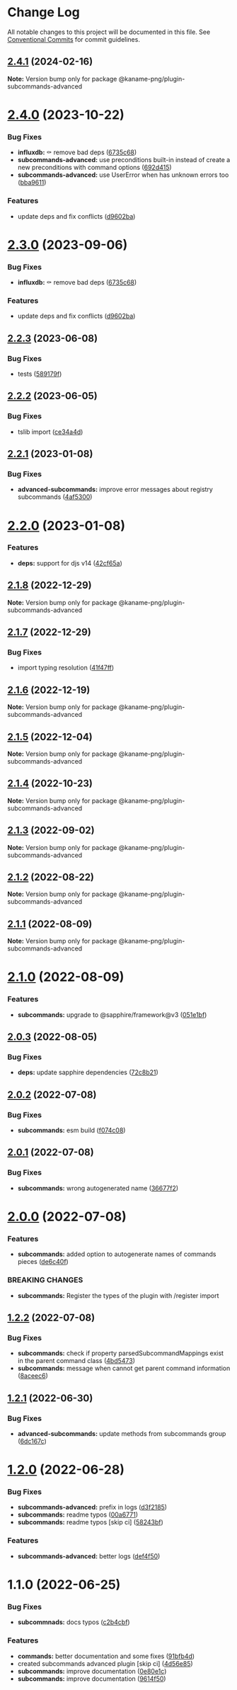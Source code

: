 # Change Log

All notable changes to this project will be documented in this file.
See [Conventional Commits](https://conventionalcommits.org) for commit guidelines.

## [2.4.1](https://github.com/kaname-png/neko-plugins/compare/@kaname-png/plugin-subcommands-advanced@2.4.0...@kaname-png/plugin-subcommands-advanced@2.4.1) (2024-02-16)

**Note:** Version bump only for package @kaname-png/plugin-subcommands-advanced

# [2.4.0](https://github.com/kaname-png/neko-plugins/compare/@kaname-png/plugin-subcommands-advanced@2.2.3...@kaname-png/plugin-subcommands-advanced@2.4.0) (2023-10-22)

### Bug Fixes

-   **influxdb:** :coffin: remove bad deps ([6735c68](https://github.com/kaname-png/neko-plugins/commit/6735c68048dc0bd9195f63289d85cc8c1bba0fdd))
-   **subcommands-advanced:** use preconditions built-in instead of create a new preconditions with command options ([692d415](https://github.com/kaname-png/neko-plugins/commit/692d415eada9333ac564459443105e77a17178d2))
-   **subcommands-advanced:** use UserError when has unknown errors too ([bba9611](https://github.com/kaname-png/neko-plugins/commit/bba9611a18157be8607db91bc6f0c85d0eaa9bce))

### Features

-   update deps and fix conflicts ([d9602ba](https://github.com/kaname-png/neko-plugins/commit/d9602ba4d5a691107f6524c5b58a917a4c286693))

# [2.3.0](https://github.com/kaname-png/neko-plugins/compare/@kaname-png/plugin-subcommands-advanced@2.2.3...@kaname-png/plugin-subcommands-advanced@2.3.0) (2023-09-06)

### Bug Fixes

-   **influxdb:** :coffin: remove bad deps ([6735c68](https://github.com/kaname-png/neko-plugins/commit/6735c68048dc0bd9195f63289d85cc8c1bba0fdd))

### Features

-   update deps and fix conflicts ([d9602ba](https://github.com/kaname-png/neko-plugins/commit/d9602ba4d5a691107f6524c5b58a917a4c286693))

## [2.2.3](https://github.com/kaname-png/neko-plugins/compare/@kaname-png/plugin-subcommands-advanced@2.2.2...@kaname-png/plugin-subcommands-advanced@2.2.3) (2023-06-08)

### Bug Fixes

-   tests ([589179f](https://github.com/kaname-png/neko-plugins/commit/589179f2021a4cd6054a7ee064e4e40a26a7ba94))

## [2.2.2](https://github.com/kaname-png/neko-plugins/compare/@kaname-png/plugin-subcommands-advanced@2.2.1...@kaname-png/plugin-subcommands-advanced@2.2.2) (2023-06-05)

### Bug Fixes

-   tslib import ([ce34a4d](https://github.com/kaname-png/neko-plugins/commit/ce34a4da81c147528bb128e3681f1d5039c134ba))

## [2.2.1](https://github.com/kaname-png/neko-plugins/compare/@kaname-png/plugin-subcommands-advanced@2.2.0...@kaname-png/plugin-subcommands-advanced@2.2.1) (2023-01-08)

### Bug Fixes

-   **advanced-subcommands:** improve error messages about registry subcommands ([4af5300](https://github.com/kaname-png/neko-plugins/commit/4af5300ee7dd73bc93e473b27ba38ec7a74d6ce3))

# [2.2.0](https://github.com/kaname-png/neko-plugins/compare/@kaname-png/plugin-subcommands-advanced@2.1.8...@kaname-png/plugin-subcommands-advanced@2.2.0) (2023-01-08)

### Features

-   **deps:** support for djs v14 ([42cf65a](https://github.com/kaname-png/neko-plugins/commit/42cf65a7a84994253dfba953bc0051f7749b21b9))

## [2.1.8](https://github.com/kaname-png/neko-plugins/compare/@kaname-png/plugin-subcommands-advanced@2.1.7...@kaname-png/plugin-subcommands-advanced@2.1.8) (2022-12-29)

**Note:** Version bump only for package @kaname-png/plugin-subcommands-advanced

## [2.1.7](https://github.com/kaname-png/neko-plugins/compare/@kaname-png/plugin-subcommands-advanced@2.1.6...@kaname-png/plugin-subcommands-advanced@2.1.7) (2022-12-29)

### Bug Fixes

-   import typing resolution ([41f47ff](https://github.com/kaname-png/neko-plugins/commit/41f47ffc58d8b8ebe4a06804ed736eda7f19f12a))

## [2.1.6](https://github.com/kaname-png/neko-plugins/compare/@kaname-png/plugin-subcommands-advanced@2.1.5...@kaname-png/plugin-subcommands-advanced@2.1.6) (2022-12-19)

**Note:** Version bump only for package @kaname-png/plugin-subcommands-advanced

## [2.1.5](https://github.com/kaname-png/neko-plugins/compare/@kaname-png/plugin-subcommands-advanced@2.1.4...@kaname-png/plugin-subcommands-advanced@2.1.5) (2022-12-04)

**Note:** Version bump only for package @kaname-png/plugin-subcommands-advanced

## [2.1.4](https://github.com/kaname-png/neko-plugins/compare/@kaname-png/plugin-subcommands-advanced@2.1.3...@kaname-png/plugin-subcommands-advanced@2.1.4) (2022-10-23)

**Note:** Version bump only for package @kaname-png/plugin-subcommands-advanced

## [2.1.3](https://github.com/kaname-png/neko-plugins/compare/@kaname-png/plugin-subcommands-advanced@2.1.2...@kaname-png/plugin-subcommands-advanced@2.1.3) (2022-09-02)

**Note:** Version bump only for package @kaname-png/plugin-subcommands-advanced

## [2.1.2](https://github.com/kaname-png/neko-plugins/compare/@kaname-png/plugin-subcommands-advanced@2.1.1...@kaname-png/plugin-subcommands-advanced@2.1.2) (2022-08-22)

**Note:** Version bump only for package @kaname-png/plugin-subcommands-advanced

## [2.1.1](https://github.com/kaname-png/neko-plugins/compare/@kaname-png/plugin-subcommands-advanced@2.1.0...@kaname-png/plugin-subcommands-advanced@2.1.1) (2022-08-09)

**Note:** Version bump only for package @kaname-png/plugin-subcommands-advanced

# [2.1.0](https://github.com/kaname-png/neko-plugins/compare/@kaname-png/plugin-subcommands-advanced@2.0.3...@kaname-png/plugin-subcommands-advanced@2.1.0) (2022-08-09)

### Features

-   **subcommands:** upgrade to @sapphire/framework@v3 ([051e1bf](https://github.com/kaname-png/neko-plugins/commit/051e1bf3d02a6bbdf434a08f21ef34f54f9b5fa9))

## [2.0.3](https://github.com/kaname-png/neko-plugins/compare/@kaname-png/plugin-subcommands-advanced@2.0.2...@kaname-png/plugin-subcommands-advanced@2.0.3) (2022-08-05)

### Bug Fixes

-   **deps:** update sapphire dependencies ([72c8b21](https://github.com/kaname-png/neko-plugins/commit/72c8b21217ea0dcec4a56e428b28742c7851b4c8))

## [2.0.2](https://github.com/kaname-png/neko-plugins/compare/@kaname-png/plugin-subcommands-advanced@2.0.1...@kaname-png/plugin-subcommands-advanced@2.0.2) (2022-07-08)

### Bug Fixes

-   **subcommands:** esm build ([f074c08](https://github.com/kaname-png/neko-plugins/commit/f074c085c450189e4ddc43c9cfb57a193324193e))

## [2.0.1](https://github.com/kaname-png/neko-plugins/compare/@kaname-png/plugin-subcommands-advanced@2.0.0...@kaname-png/plugin-subcommands-advanced@2.0.1) (2022-07-08)

### Bug Fixes

-   **subcommands:** wrong autogenerated name ([36677f2](https://github.com/kaname-png/neko-plugins/commit/36677f20ae566c00ec56fac76000312dc4bf3467))

# [2.0.0](https://github.com/kaname-png/neko-plugins/compare/@kaname-png/plugin-subcommands-advanced@1.2.2...@kaname-png/plugin-subcommands-advanced@2.0.0) (2022-07-08)

### Features

-   **subcommands:** added option to autogenerate names of commands pieces ([de6c40f](https://github.com/kaname-png/neko-plugins/commit/de6c40fcebdae7d776406e076ee9969211a428d6))

### BREAKING CHANGES

-   **subcommands:** Register the types of the plugin with /register import

## [1.2.2](https://github.com/kaname-png/neko-plugins/compare/@kaname-png/plugin-subcommands-advanced@1.2.1...@kaname-png/plugin-subcommands-advanced@1.2.2) (2022-07-08)

### Bug Fixes

-   **subcommands:** check if property parsedSubcommandMappings exist in the parent command class ([4bd5473](https://github.com/kaname-png/neko-plugins/commit/4bd5473f0e21b6b9197f0c06d31ca877fdacc38a))
-   **subcommands:** message when cannot get parent command information ([8aceec6](https://github.com/kaname-png/neko-plugins/commit/8aceec6ff8187381784c9cca215d136a93368374))

## [1.2.1](https://github.com/kaname-png/neko-plugins/compare/@kaname-png/plugin-subcommands-advanced@1.2.0...@kaname-png/plugin-subcommands-advanced@1.2.1) (2022-06-30)

### Bug Fixes

-   **advanced-subcommands:** update methods from subcommands group ([6dc167c](https://github.com/kaname-png/neko-plugins/commit/6dc167c53d26ee7a357349d55cf1cd0e3e82b196))

# [1.2.0](https://github.com/kaname-png/neko-plugins/compare/@kaname-png/plugin-subcommands-advanced@1.1.0...@kaname-png/plugin-subcommands-advanced@1.2.0) (2022-06-28)

### Bug Fixes

-   **subcommands-advanced:** prefix in logs ([d3f2185](https://github.com/kaname-png/neko-plugins/commit/d3f21854a47f9e959da1b311f30f3acb2b4c96bf))
-   **subcommands:** readme typos ([00a6771](https://github.com/kaname-png/neko-plugins/commit/00a6771f53f2b8c3042f66267f390f01dae82c0c))
-   **subcommands:** readme typos [skip ci] ([58243bf](https://github.com/kaname-png/neko-plugins/commit/58243bfdff88ab3da724b3c4289451e3752da237))

### Features

-   **subcommands-advanced:** better logs ([def4f50](https://github.com/kaname-png/neko-plugins/commit/def4f501aaee5fc8dbe7bb00a297ee332e029c86))

# 1.1.0 (2022-06-25)

### Bug Fixes

-   **subcommnads:** docs typos ([c2b4cbf](https://github.com/kaname-png/neko-plugins/commit/c2b4cbf5192ebc93b5388304d355a117542b3b3e))

### Features

-   **commands:** better documentation and some fixes ([91bfb4d](https://github.com/kaname-png/neko-plugins/commit/91bfb4dd59901323c25ec3aeadf19abaccffe124))
-   created subcommands advanced plugin [skip ci] ([4d56e85](https://github.com/kaname-png/neko-plugins/commit/4d56e856408f492fb3e6d452de17467c33763135))
-   **subcommands:** improve documentation ([0e80e1c](https://github.com/kaname-png/neko-plugins/commit/0e80e1cc0ac68242fe1afb2fee7197a4bd971ff9))
-   **subcommands:** improve documentation ([9614f50](https://github.com/kaname-png/neko-plugins/commit/9614f50e49b77a86c53d4a6a68eeef8a278ffce9))
